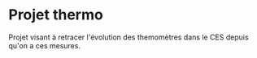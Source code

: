 # Projet thermo
Projet visant à retracer l'évolution des themomètres dans le CES depuis qu'on a ces mesures.